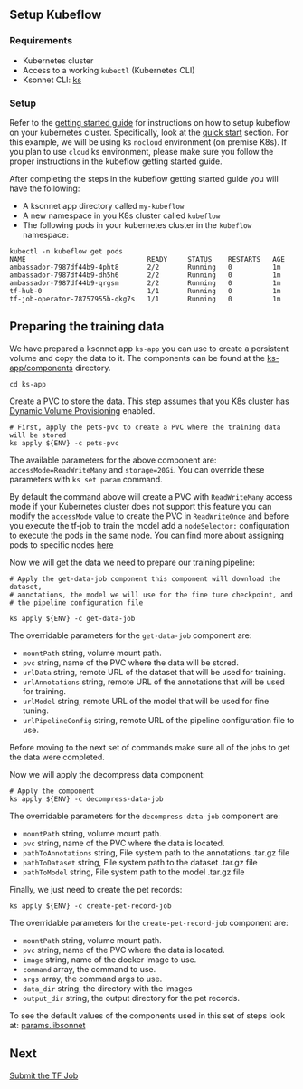 ## Setup Kubeflow
### Requirements

 - Kubernetes cluster
 - Access to a working `kubectl` (Kubernetes CLI)
 - Ksonnet CLI: [ks](https://ksonnet.io/)

### Setup
Refer to the [getting started guide](https://www.kubeflow.org/docs/started/getting-started) for instructions on how to setup kubeflow on your kubernetes cluster. Specifically, look at the [quick start](https://www.kubeflow.org/docs/started/getting-started/#quick-start) section.
For this example, we will be using ks `nocloud` environment (on premise K8s). If you plan to use `cloud` ks environment, please make sure you follow the proper instructions in the kubeflow getting started guide.

After completing the steps in the kubeflow getting started guide you will have the following:
- A ksonnet app directory called `my-kubeflow` 
- A new namespace in you K8s cluster called `kubeflow`
- The following pods in your kubernetes cluster in the `kubeflow` namespace:
```
kubectl -n kubeflow get pods
NAME                              READY     STATUS    RESTARTS   AGE
ambassador-7987df44b9-4pht8       2/2       Running   0          1m
ambassador-7987df44b9-dh5h6       2/2       Running   0          1m
ambassador-7987df44b9-qrgsm       2/2       Running   0          1m
tf-hub-0                          1/1       Running   0          1m
tf-job-operator-78757955b-qkg7s   1/1       Running   0          1m
```

## Preparing the training data

We have prepared a ksonnet app `ks-app` you can use to create a persistent volume and copy the data to it.
The components can be found at the [ks-app/components](./ks-app/components) directory.

```
cd ks-app
```

Create a PVC to store the data. This step assumes that you K8s cluster has [Dynamic Volume Provisioning](https://kubernetes.io/docs/concepts/storage/dynamic-provisioning/) enabled.
```
# First, apply the pets-pvc to create a PVC where the training data will be stored
ks apply ${ENV} -c pets-pvc
```

The available parameters for the above component are: `accessMode=ReadWriteMany` and `storage=20Gi`.
You can override these parameters with `ks set param` command.

By default the command above will create a PVC with `ReadWriteMany` access mode if your Kubernetes cluster
does not support this feature you can modify the `accessMode` value to create the PVC in `ReadWriteOnce`
and before you execute the tf-job to train the model add a `nodeSelector:` configuration to execute the pods
in the same node. You can find more about assigning pods to specific nodes [here](https://kubernetes.io/docs/concepts/configuration/assign-pod-node/)

Now we will get the data we need to prepare our training pipeline:

```
# Apply the get-data-job component this component will download the dataset,
# annotations, the model we will use for the fine tune checkpoint, and
# the pipeline configuration file

ks apply ${ENV} -c get-data-job
```
The overridable parameters for the `get-data-job` component are:

- `mountPath` string, volume mount path.
- `pvc` string, name of the PVC where the data will be stored.
- `urlData` string, remote URL of the dataset that will be used for training.
- `urlAnnotations` string, remote URL of the annotations that will be used for training.
- `urlModel` string, remote URL of the model that will be used for fine tuning.
- `urlPipelineConfig` string, remote URL of the pipeline configuration file to use.

Before moving to the next set of commands make sure all of the jobs to get the data were completed.

Now we will apply the decompress data component:

```
# Apply the component
ks apply ${ENV} -c decompress-data-job
```

The overridable parameters for the `decompress-data-job` component are:

- `mountPath` string, volume mount path.
- `pvc` string, name of the PVC where the data is located.
- `pathToAnnotations` string, File system path to the annotations .tar.gz file
- `pathToDataset` string, File system path to the dataset .tar.gz file
- `pathToModel` string, File system path to the model .tar.gz file

Finally, we just need to create the pet records:

```
ks apply ${ENV} -c create-pet-record-job

```

The overridable parameters for the `create-pet-record-job` component are:

- `mountPath` string, volume mount path.
- `pvc` string, name of the PVC where the data is located.
- `image` string, name of the docker image to use.
- `command` array, the command to use.
- `args` array, the command args to use.
- `data_dir` string, the directory with the images
- `output_dir` string, the output directory for the pet records.

To see the default values of the components used in this set of steps look at: [params.libsonnet](./ks-app/components/params.libsonnet)

## Next
[Submit the TF Job](submit_job.md)
